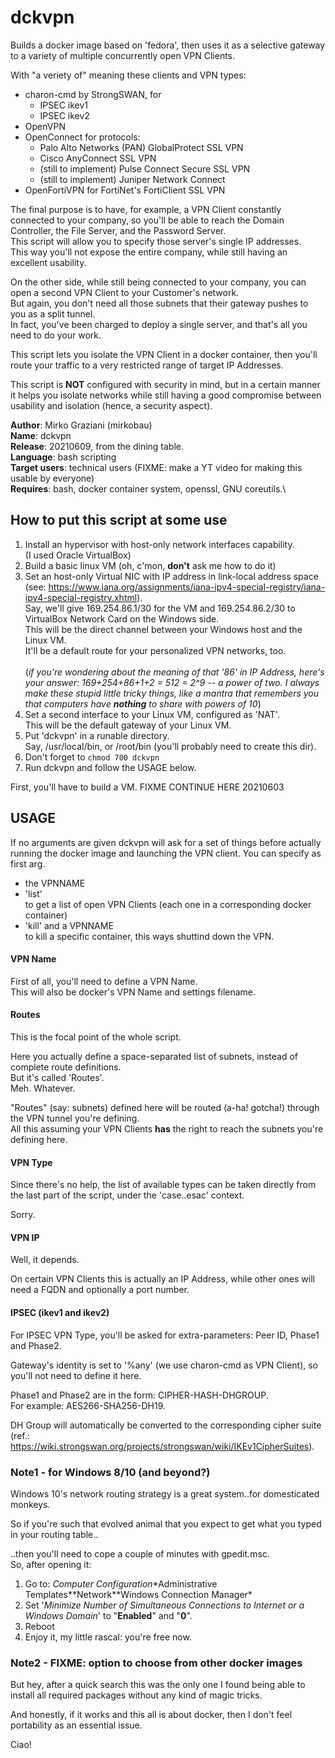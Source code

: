 # dckvpn
Builds a docker image based on 'fedora', then uses it as a selective gateway to a variety of multiple concurrently open VPN Clients.

With "a veriety of" meaning these clients and VPN types:
- charon-cmd by StrongSWAN, for
  - IPSEC ikev1
  - IPSEC ikev2
- OpenVPN
- OpenConnect for protocols:
  - Palo Alto Networks (PAN) GlobalProtect SSL VPN
  - Cisco AnyConnect SSL VPN
  - (still to implement) Pulse Connect Secure SSL VPN
  - (still to implement) Juniper Network Connect
- OpenFortiVPN for FortiNet's FortiClient SSL VPN

The final purpose is to have, for example, a VPN Client constantly connected to your company, so you'll be able to reach the Domain Controller, the File Server, and the Password Server.\
This script will allow you to specify those server's single IP addresses.\
This way you'll not expose the entire company, while still having an excellent usability.

On the other side, while still being connected to your company, you can open a second VPN Client to your Customer's network.\
But again, you don't need all those subnets that their gateway pushes to you as a split tunnel.\
In fact, you've been charged to deploy a single server, and that's all you need to do your work.

This script lets you isolate the VPN Client in a docker container, then you'll route your traffic to a very restricted range of target IP Addresses.

This script is **NOT** configured with security in mind, but in a certain manner it helps you isolate networks while still having a good compromise between usability and isolation (hence, a security aspect). 

**Author**: Mirko Graziani (mirkobau)\
**Name**: dckvpn\
**Release**: 20210609, from the dining table.\
**Language**: bash scripting\
**Target users**: technical users (FIXME: make a YT video for making this usable by everyone)\
**Requires**: bash, docker container system, openssl, GNU coreutils.\

## How to put this script at some use

1. Install an hypervisor with host-only network interfaces capability. \
(I used Oracle VirtualBox)
2. Build a basic linux VM (oh, c'mon, **don't** ask me how to do it)
3. Set an host-only Virtual NIC with IP address in link-local address space (see: https://www.iana.org/assignments/iana-ipv4-special-registry/iana-ipv4-special-registry.xhtml).\
Say, we'll give 169.254.86.1/30 for the VM and 169.254.86.2/30 to VirtualBox Network Card on the Windows side.\
This will be the direct channel between your Windows host and the Linux VM.\
It'll be a default route for your personalized VPN networks, too.\
\
(*if you're wondering about the meaning of that '86' in IP Address, here's your answer: 169+254+86+1+2 = 512 = 2^9 -- a power of two.   I always make these stupid little tricky things, like a mantra that remembers you that computers have **nothing** to share with powers of 10*)
4. Set a second interface to your Linux VM, configured as 'NAT'.\
This will be the default gateway of your Linux VM.
5. Put 'dckvpn' in a runable directory.\
Say, /usr/local/bin, or /root/bin (you'll probably need to create this dir).
6. Don't forget to `chmod 700 dckvpn`
7. Run dckvpn and follow the USAGE below.

First, you'll have to build a VM.
FIXME CONTINUE HERE 20210603

## USAGE
If no arguments are given dckvpn will ask for a set of things before actually running the docker image and launching the VPN client.
You can specify as first arg.

- the VPNNAME
- 'list'\
to get a list of open VPN Clients (each one in a corresponding docker container)
- 'kill' and a VPNNAME\
to kill a specific container, this ways shuttind down the VPN.

#### VPN Name
First of all, you'll need to define a VPN Name.\
This will also be docker's VPN Name and settings filename.

#### Routes
This is the focal point of the whole script.

Here you actually define a space-separated list of subnets, instead of complete route definitions.\
But it's called 'Routes'.\
Meh. Whatever.

"Routes" (say: subnets) defined here will be routed (a-ha! gotcha!) through the VPN tunnel you're defining.\
All this assuming your VPN Clients **has** the right to reach the subnets you're defining here.

#### VPN Type
Since there's no help, the list of available types can be taken directly from the last part of the script, under the 'case..esac' context.

Sorry.

#### VPN IP
Well, it depends.

On certain VPN Clients this is actually an IP Address, while other ones will need a FQDN and optionally a port number.

#### IPSEC (ikev1 and ikev2)
For IPSEC VPN Type, you'll be asked for extra-parameters: Peer ID, Phase1 and Phase2.

Gateway's identity is set to '%any' (we use charon-cmd as VPN Client), so you'll not need to define it here.

Phase1 and Phase2 are in the form: CIPHER-HASH-DHGROUP.\
For example: AES266-SHA256-DH19.

DH Group will automatically be converted to the corresponding cipher suite (ref.: https://wiki.strongswan.org/projects/strongswan/wiki/IKEv1CipherSuites).




### Note1 - for Windows 8/10 (and beyond?)
Windows 10's network routing strategy is a great system..for domesticated monkeys.

So if you're such that evolved animal that you expect to get what you typed in your routing table..

..then you'll need to cope a couple of minutes with gpedit.msc.\
So, after opening it:

1. Go to: *Computer Configuration*\*Administrative Templates*\*Network*\*Windows Connection Manager*
1. Set '*Minimize Number of Simultaneous Connections to Internet or a Windows Domain*' to "**Enabled**" and "**0**".
1. Reboot
1. Enjoy it, my little rascal: you're free now.

### Note2 - FIXME: option to choose from other docker images
But hey, after a quick search this was the only one I found being able to install all required packages without any kind of magic tricks.

And honestly, if it works and this all is about docker, then I don't feel portability as an essential issue.

Ciao!
